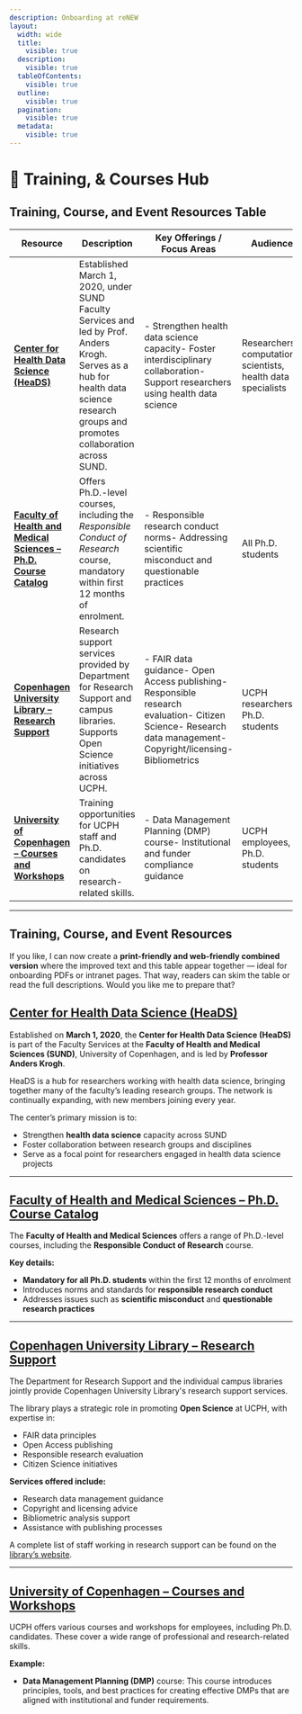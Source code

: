 ```yaml
---
description: Onboarding at reNEW
layout:
  width: wide
  title:
    visible: true
  description:
    visible: true
  tableOfContents:
    visible: true
  outline:
    visible: true
  pagination:
    visible: true
  metadata:
    visible: true
---
```


# 🔴 Training, & Courses Hub

## Training, Course, and Event Resources Table

<table><thead><tr><th width="503">Resource</th><th width="390">Description</th><th width="343">Key Offerings / Focus Areas</th><th>Audience</th></tr></thead><tbody><tr><td><a href="https://heads.ku.dk/course/next-courses/"><strong>Center for Health Data Science (HeaDS)</strong></a></td><td>Established March 1, 2020, under SUND Faculty Services and led by Prof. Anders Krogh. Serves as a hub for health data science research groups and promotes collaboration across SUND.</td><td>- Strengthen health data science capacity- Foster interdisciplinary collaboration- Support researchers using health data science</td><td>Researchers, computational scientists, health data specialists</td></tr><tr><td><a href="https://phdcourses.ku.dk/Kursusliste.aspx?TermId=340&#x26;KatId=53&#x26;OCatID=4300119&#x26;sitepath=SUND"><strong>Faculty of Health and Medical Sciences – Ph.D. Course Catalog</strong></a></td><td>Offers Ph.D.-level courses, including the <em>Responsible Conduct of Research</em> course, mandatory within first 12 months of enrolment.</td><td>- Responsible research conduct norms- Addressing scientific misconduct and questionable practices</td><td>All Ph.D. students</td></tr><tr><td><a href="https://kub.ku.dk/english/researchsupport/"><strong>Copenhagen University Library – Research Support</strong></a></td><td>Research support services provided by Department for Research Support and campus libraries. Supports Open Science initiatives across UCPH.</td><td>- FAIR data guidance- Open Access publishing- Responsible research evaluation- Citizen Science- Research data management- Copyright/licensing- Bibliometrics</td><td>UCPH researchers, Ph.D. students</td></tr><tr><td><a href="https://kunet.ku.dk/employee-guide/Pages/Course-Catalogue/Ucphcourses.aspx"><strong>University of Copenhagen – Courses and Workshops</strong></a></td><td>Training opportunities for UCPH staff and Ph.D. candidates on research-related skills.</td><td>- Data Management Planning (DMP) course- Institutional and funder compliance guidance</td><td>UCPH employees, Ph.D. students</td></tr></tbody></table>

***

## Training, Course, and Event Resources

If you like, I can now create a **print-friendly and web-friendly combined version** where the improved text and this table appear together — ideal for onboarding PDFs or intranet pages. That way, readers can skim the table or read the full descriptions. Would you like me to prepare that?

## [**Center for Health Data Science (HeaDS)**](https://heads.ku.dk/course/next-courses/)

Established on **March 1, 2020**, the **Center for Health Data Science (HeaDS)** is part of the Faculty Services at the **Faculty of Health and Medical Sciences (SUND)**, University of Copenhagen, and is led by **Professor Anders Krogh**.

HeaDS is a hub for researchers working with health data science, bringing together many of the faculty’s leading research groups. The network is continually expanding, with new members joining every year.

The center’s primary mission is to:

* Strengthen **health data science** capacity across SUND
* Foster collaboration between research groups and disciplines
* Serve as a focal point for researchers engaged in health data science projects

***

## [**Faculty of Health and Medical Sciences – Ph.D. Course Catalog**](https://phdcourses.ku.dk/Kursusliste.aspx?TermId=340\&KatId=53\&OCatID=4300119\&sitepath=SUND)

The **Faculty of Health and Medical Sciences** offers a range of Ph.D.-level courses, including the **Responsible Conduct of Research** course.

**Key details:**

* **Mandatory for all Ph.D. students** within the first 12 months of enrolment
* Introduces norms and standards for **responsible research conduct**
* Addresses issues such as **scientific misconduct** and **questionable research practices**

***

## [**Copenhagen University Library – Research Support**](https://kub.ku.dk/english/researchsupport/)

The Department for Research Support and the individual campus libraries jointly provide Copenhagen University Library's research support services.

The library plays a strategic role in promoting **Open Science** at UCPH, with expertise in:

* FAIR data principles
* Open Access publishing
* Responsible research evaluation
* Citizen Science initiatives

**Services offered include:**

* Research data management guidance
* Copyright and licensing advice
* Bibliometric analysis support
* Assistance with publishing processes

A complete list of staff working in research support can be found on the[ library’s website](https://kub.ku.dk/english/researchsupport/about-research-support/employees/).

***

## [**University of Copenhagen – Courses and Workshops**](https://kunet.ku.dk/employee-guide/Pages/Course-Catalogue/Ucphcourses.aspx)

UCPH offers various courses and workshops for employees, including Ph.D. candidates. These cover a wide range of professional and research-related skills.

**Example:**

* **Data Management Planning (DMP)** course: This course introduces principles, tools, and best practices for creating effective DMPs that are aligned with institutional and funder requirements.

